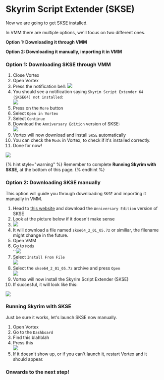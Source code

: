 # Skyrim Script Extender (SKSE)

Now we are going to get SKSE installed.&#x20;

In VMM there are multiple options, we'll focus on two different ones.

**Option 1: Downloading it through VMM**

**Option 2: Downloading it manually, importing it in VMM**

### Option 1: Downloading SKSE through VMM

1. Close Vortex
2. Open Vortex
3. Press the notification bell: ![](https://shx.is/5BKJ5HNdx.png)
4. You should see a notification saying `Skyrim Script Extender 64 (SKSE64) not installed`:\
   ![](https://shx.is/5BKJFEhCP.png)
5. Press on the `More` button
6. Select `Open in Vortex`
7. Select `Continue`
8. Download the `Anniversary Edition` version of SKSE:\
   ![](https://shx.is/5BiRWybx1.png)
9. Vortex will now download and install `SKSE` automatically
10. You can check the `Mods` in Vortex, to check if it's installed correctly.
11. Done for now!

![](https://shx.is/5BKLBAWGg.gif)



{% hint style="warning" %}
Remember to complete **Running Skyrim with SKSE**, at the bottom of this page.
{% endhint %}



### Option 2: Downloading SKSE manually

This option will guide you through downloading `SKSE` and importing it manually in VMM.

1. Head to [this website](https://skse.silverlock.org/) and download the `Anniversary Edition` version of SKSE
2. Look at the picture below if it doesn't make sense
3. ![](https://shx.is/5BiRWybx1.png)
4. It will download a file named `skse64_2_01_05.7z` or similiar, the filename might change in the future.
5. Open VMM
6. Go to `Mods`\
   ``![](https://shx.is/5BKj0E2Di.png)
7. Select `Install From File`\
   ![](https://shx.is/5BKj4UqTm.png)
8. Select the `skse64_2_01_05.7z` archive and press `Open`\
   ![](https://shx.is/5BKjrxdZX.png)
9. Vortex will now install the Skyrim Script Extender (SKSE)
10. If succesful, it will look like this:&#x20;

![](https://shx.is/5BKjLevFK.png)

###

### Running Skyrim with SKSE

Just be sure it works, let's launch SKSE now manually.

1. Open Vortex
2. Go to the `Dashboard`
3. Find this blahblah
4. Press this \
   ![](https://shx.is/5BKkoaCyQ.png)
5. If it doesn't show up, or if you can't launch it, restart Vortex and it should appear.

### Onwards to the next step!
